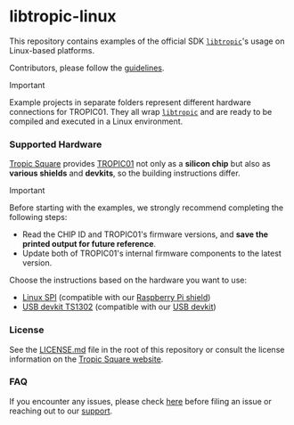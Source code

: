 # libtropic-linux

This repository contains examples of the official SDK [`libtropic`](https://github.com/tropicsquare/libtropic)'s usage on Linux-based platforms.

Contributors, please follow the [guidelines](https://github.com/tropicsquare/libtropic-linux/blob/master/CONTRIBUTING.md).

 > [!IMPORTANT]
 > Example projects in separate folders represent different hardware connections for TROPIC01. They all wrap [`libtropic`](https://github.com/tropicsquare/libtropic) and are ready to be compiled and executed in a Linux environment.

### Supported Hardware

[Tropic Square](https://www.tropicsquare.com) provides [TROPIC01](https://www.tropicsquare.com/tropic01) not only as a **silicon chip** but also as **various shields** and **devkits**, so the building instructions differ.

 > [!IMPORTANT]
 > Before starting with the examples, we strongly recommend completing the following steps:
 > * Read the CHIP ID and TROPIC01's firmware versions, and **save the printed output for future reference**.
 > * Update both of TROPIC01's internal firmware components to the latest version.
 
Choose the instructions based on the hardware you want to use:
* [Linux SPI](./Linux_SPI/README.md) (compatible with our [Raspberry Pi shield](https://github.com/tropicsquare/tropic01-raspberrypi-shield-hw))
* [USB devkit TS1302](./TS1302_devkit/README.md) (compatible with our [USB devkit](https://github.com/tropicsquare/tropic01-stm32u5-usb-devkit-hw))

### License

See the [LICENSE.md](LICENSE.md) file in the root of this repository or consult the license information on the [Tropic Square website](https://tropicsquare.com/license).

### FAQ

If you encounter any issues, please check [here](./FAQ.md) before filing an issue or reaching out to our [support](https://support.desk.tropicsquare.com/).

